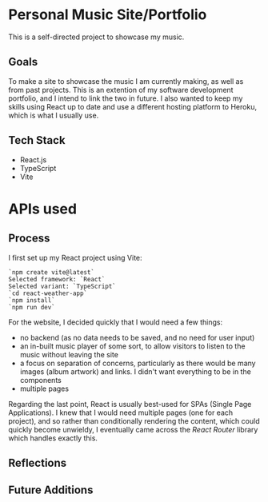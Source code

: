 # Personal Music Site/Portfolio
This is a self-directed project to showcase my music.

## Goals
To make a site to showcase the music I am currently making, as well as from past projects. This is an extention of my software development portfolio, and I intend to link the two in future. I also wanted to keep my skills using React up to date and use a different hosting platform to Heroku, which is what I usually use. 

## Tech Stack
- React.js
- TypeScript
- Vite

# APIs used


## Process
I first set up my React project using Vite: 
```
`npm create vite@latest`
Selected framework: `React`
Selected variant: `TypeScript`
`cd react-weather-app`
`npm install`
`npm run dev`
```
For the website, I decided quickly that I would need a few things:
- no backend (as no data needs to be saved, and no need for user input)
- an in-built music player of some sort, to allow visitors to listen to the music without leaving the site
- a focus on separation of concerns, particularly as there would be many images (album artwork) and links. I didn't want everything to be in the components
- multiple pages

Regarding the last point, React is usually best-used for SPAs (Single Page Applications). I knew that I would need multiple pages (one for each project), and so rather than conditionally rendering the content, which could quickly become unwieldy, I eventually came across the *React Router* library which handles exactly this. 


## Reflections

## Future Additions
